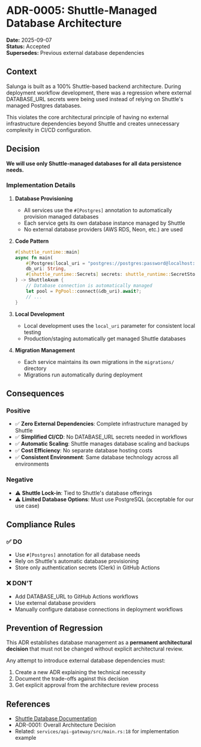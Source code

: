 # ADR-0005: Shuttle-Managed Database Architecture

**Date:** 2025-09-07  
**Status:** Accepted  
**Supersedes:** Previous external database dependencies  

## Context

Salunga is built as a 100% Shuttle-based backend architecture. During deployment workflow development, there was a regression where external DATABASE_URL secrets were being used instead of relying on Shuttle's managed Postgres databases.

This violates the core architectural principle of having no external infrastructure dependencies beyond Shuttle and creates unnecessary complexity in CI/CD configuration.

## Decision

**We will use only Shuttle-managed databases for all data persistence needs.**

### Implementation Details

1. **Database Provisioning**
   - All services use the `#[Postgres]` annotation to automatically provision managed databases
   - Each service gets its own database instance managed by Shuttle
   - No external database providers (AWS RDS, Neon, etc.) are used

2. **Code Pattern**
   ```rust
   #[shuttle_runtime::main]
   async fn main(
       #[Postgres(local_uri = "postgres://postgres:password@localhost:5432/gamalan")] 
       db_uri: String,
       #[shuttle_runtime::Secrets] secrets: shuttle_runtime::SecretStore,
   ) -> ShuttleAxum {
       // Database connection is automatically managed
       let pool = PgPool::connect(&db_uri).await?;
       // ...
   }
   ```

3. **Local Development**
   - Local development uses the `local_uri` parameter for consistent local testing
   - Production/staging automatically get managed Shuttle databases

4. **Migration Management**
   - Each service maintains its own migrations in the `migrations/` directory
   - Migrations run automatically during deployment

## Consequences

### Positive
- ✅ **Zero External Dependencies**: Complete infrastructure managed by Shuttle
- ✅ **Simplified CI/CD**: No DATABASE_URL secrets needed in workflows
- ✅ **Automatic Scaling**: Shuttle manages database scaling and backups
- ✅ **Cost Efficiency**: No separate database hosting costs
- ✅ **Consistent Environment**: Same database technology across all environments

### Negative
- ⚠️ **Shuttle Lock-in**: Tied to Shuttle's database offerings
- ⚠️ **Limited Database Options**: Must use PostgreSQL (acceptable for our use case)

## Compliance Rules

### ✅ DO
- Use `#[Postgres]` annotation for all database needs
- Rely on Shuttle's automatic database provisioning
- Store only authentication secrets (Clerk) in GitHub Actions

### ❌ DON'T
- Add DATABASE_URL to GitHub Actions workflows
- Use external database providers
- Manually configure database connections in deployment workflows

## Prevention of Regression

This ADR establishes database management as a **permanent architectural decision** that must not be changed without explicit architectural review. 

Any attempt to introduce external database dependencies must:
1. Create a new ADR explaining the technical necessity
2. Document the trade-offs against this decision
3. Get explicit approval from the architecture review process

## References
- [Shuttle Database Documentation](https://docs.shuttle.rs/resources/shared-databases)
- ADR-0001: Overall Architecture Decision
- Related: `services/api-gateway/src/main.rs:18` for implementation example